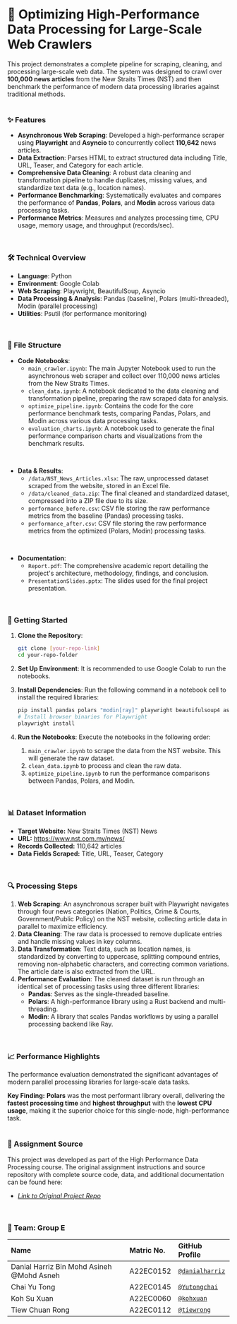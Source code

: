 # 🚀 Optimizing High-Performance Data Processing for Large-Scale Web Crawlers

This project demonstrates a complete pipeline for scraping, cleaning, and processing large-scale web data. The system was designed to crawl over **100,000 news articles** from the New Straits Times (NST) and then benchmark the performance of modern data processing libraries against traditional methods.
<br><br>

### ✨ Features
- **Asynchronous Web Scraping**: Developed a high-performance scraper using **Playwright** and **Asyncio** to concurrently collect **110,642** news articles.
- **Data Extraction**: Parses HTML to extract structured data including Title, URL, Teaser, and Category for each article.
- **Comprehensive Data Cleaning**: A robust data cleaning and transformation pipeline to handle duplicates, missing values, and standardize text data (e.g., location names).
- **Performance Benchmarking**: Systematically evaluates and compares the performance of **Pandas**, **Polars**, and **Modin** across various data processing tasks.
- **Performance Metrics**: Measures and analyzes processing time, CPU usage, memory usage, and throughput (records/sec).
<br>

### 🛠️ Technical Overview
- **Language**: Python
- **Environment**: Google Colab
- **Web Scraping**: Playwright, BeautifulSoup, Asyncio
- **Data Processing & Analysis**: Pandas (baseline), Polars (multi-threaded), Modin (parallel processing)
- **Utilities**: Psutil (for performance monitoring)
<br>

### 📁 File Structure

- **Code Notebooks**:
  - `main_crawler.ipynb`: The main Jupyter Notebook used to run the asynchronous web scraper and collect over 110,000 news articles from the New Straits Times.
  - `clean_data.ipynb`: A notebook dedicated to the data cleaning and transformation pipeline, preparing the raw scraped data for analysis.
  - `optimize_pipeline.ipynb`: Contains the code for the core performance benchmark tests, comparing Pandas, Polars, and Modin across various data processing tasks.
  - `evaluation_charts.ipynb`: A notebook used to generate the final performance comparison charts and visualizations from the benchmark results.
<br>

- **Data & Results**:
  - `/data/NST_News_Articles.xlsx`: The raw, unprocessed dataset scraped from the website, stored in an Excel file.
  - `/data/cleaned_data.zip`: The final cleaned and standardized dataset, compressed into a ZIP file due to its size.
  - `performance_before.csv`: CSV file storing the raw performance metrics from the baseline (Pandas) processing tasks.
  - `performance_after.csv`: CSV file storing the raw performance metrics from the optimized (Polars, Modin) processing tasks.
<br>

- **Documentation**:
  - `Report.pdf`: The comprehensive academic report detailing the project's architecture, methodology, findings, and conclusion.
  - `PresentationSlides.pptx`: The slides used for the final project presentation.
<br>

### 🚀 Getting Started

1.  **Clone the Repository**:
    ```sh
    git clone [your-repo-link]
    cd your-repo-folder
    ```

2.  **Set Up Environment**:
    It is recommended to use Google Colab to run the notebooks.

3.  **Install Dependencies**:
    Run the following command in a notebook cell to install the required libraries:
    ```sh
    pip install pandas polars "modin[ray]" playwright beautifulsoup4 asyncio psutil matplotlib seaborn openpyxl
    # Install browser binaries for Playwright
    playwright install
    ```

4.  **Run the Notebooks**:
    Execute the notebooks in the following order:
    1.  `main_crawler.ipynb` to scrape the data from the NST website. This will generate the raw dataset.
    2.  `clean_data.ipynb` to process and clean the raw data.
    3.  `optimize_pipeline.ipynb` to run the performance comparisons between Pandas, Polars, and Modin.
<br>

### 📊 Dataset Information
- **Target Website:** New Straits Times (NST) News
- **URL:** https://www.nst.com.my/news/
- **Records Collected:** 110,642 articles
- **Data Fields Scraped:** Title, URL, Teaser, Category
<br>

### 🔍 Processing Steps
1.  **Web Scraping**: An asynchronous scraper built with Playwright navigates through four news categories (Nation, Politics, Crime & Courts, Government/Public Policy) on the NST website, collecting article data in parallel to maximize efficiency.
2.  **Data Cleaning**: The raw data is processed to remove duplicate entries and handle missing values in key columns.
3.  **Data Transformation**: Text data, such as location names, is standardized by converting to uppercase, splitting compound entries, removing non-alphabetic characters, and correcting common variations. The article date is also extracted from the URL.
4.  **Performance Evaluation**: The cleaned dataset is run through an identical set of processing tasks using three different libraries:
    - **Pandas**: Serves as the single-threaded baseline.
    - **Polars**: A high-performance library using a Rust backend and multi-threading.
    - **Modin**: A library that scales Pandas workflows by using a parallel processing backend like Ray.
<br>

### 📈 Performance Highlights

The performance evaluation demonstrated the significant advantages of modern parallel processing libraries for large-scale data tasks.

**Key Finding:** **Polars** was the most performant library overall, delivering the **fastest processing time** and **highest throughput** with the **lowest CPU usage**, making it the superior choice for this single-node, high-performance task.
<br><br>

### 🔗 Assignment Source
This project was developed as part of the High Performance Data Processing course. The original assignment instructions and source repository with complete source code, data, and additional documentation can be found here:
- [*Link to Original Project Repo*](https://github.com/kohxuan/HPDP/tree/main/2425/project/p1/GroupE)
<br>

### 🤝 Team: Group E

| Name                                        | Matric No. | GitHub Profile                                         |
| :------------------------------------------ | :--------- | :----------------------------------------------------- |
| Danial Harriz Bin Mohd Asineh @Mohd Asneh | A22EC0152  | [`@danialharriz`](https://github.com/danialharriz)       |
| Chai Yu Tong                                | A22EC0145  | [`@Yutongchai`](https://github.com/Yutongchai)      |
| Koh Su Xuan                                 | A22EC0060  | [`@kohxuan`](https://github.com/kohxuan)               |
| Tiew Chuan Rong                             | A22EC0112  | [`@tiewrong`](https://github.com/tiewrong) |
<br>
